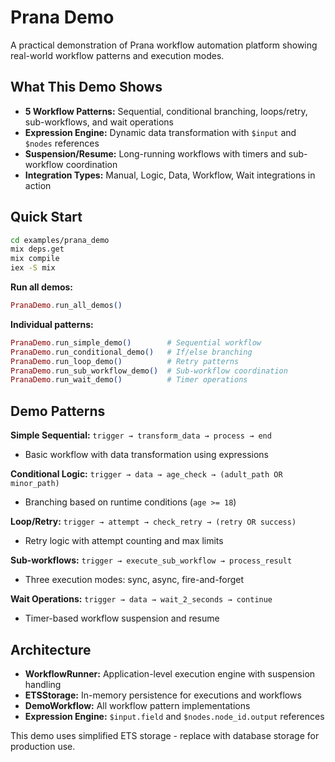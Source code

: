 # Prana Demo

A practical demonstration of Prana workflow automation platform showing real-world workflow patterns and execution modes.

## What This Demo Shows

- **5 Workflow Patterns:** Sequential, conditional branching, loops/retry, sub-workflows, and wait operations
- **Expression Engine:** Dynamic data transformation with `$input` and `$nodes` references
- **Suspension/Resume:** Long-running workflows with timers and sub-workflow coordination
- **Integration Types:** Manual, Logic, Data, Workflow, Wait integrations in action

## Quick Start

```bash
cd examples/prana_demo
mix deps.get
mix compile
iex -S mix
```

**Run all demos:**
```elixir
PranaDemo.run_all_demos()
```

**Individual patterns:**
```elixir
PranaDemo.run_simple_demo()        # Sequential workflow
PranaDemo.run_conditional_demo()   # If/else branching  
PranaDemo.run_loop_demo()          # Retry patterns
PranaDemo.run_sub_workflow_demo()  # Sub-workflow coordination
PranaDemo.run_wait_demo()          # Timer operations
```

## Demo Patterns

**Simple Sequential:** `trigger → transform_data → process → end`
- Basic workflow with data transformation using expressions

**Conditional Logic:** `trigger → data → age_check → (adult_path OR minor_path)`
- Branching based on runtime conditions (`age >= 18`)

**Loop/Retry:** `trigger → attempt → check_retry → (retry OR success)`
- Retry logic with attempt counting and max limits

**Sub-workflows:** `trigger → execute_sub_workflow → process_result`
- Three execution modes: sync, async, fire-and-forget

**Wait Operations:** `trigger → data → wait_2_seconds → continue`
- Timer-based workflow suspension and resume

## Architecture

- **WorkflowRunner:** Application-level execution engine with suspension handling
- **ETSStorage:** In-memory persistence for executions and workflows  
- **DemoWorkflow:** All workflow pattern implementations
- **Expression Engine:** `$input.field` and `$nodes.node_id.output` references

This demo uses simplified ETS storage - replace with database storage for production use.